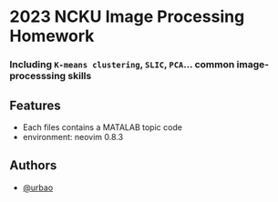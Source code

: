 # 2023 NCKU Image Processing Homework

### Including `K-means clustering`, `SLIC`, `PCA`... common image-processsing skills

## Features
- Each files contains a MATALAB topic code
- environment: neovim 0.8.3

## Authors
- [@urbao](https://www.github.com/urbao)
